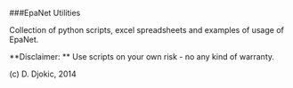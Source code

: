 ###EpaNet Utilities

Collection of python scripts, excel spreadsheets and examples of usage of EpaNet.

**Disclaimer: ** Use scripts on your own risk - no any kind of warranty.

(c) D. Djokic, 2014
